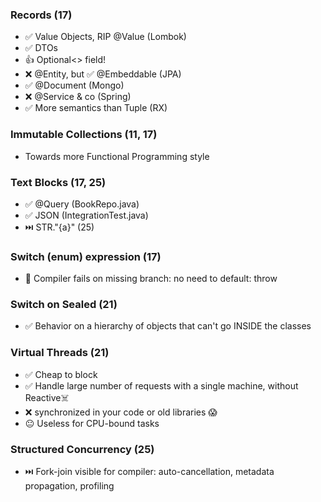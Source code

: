 ### Records (17)
- ✅ Value Objects, RIP @Value (Lombok)
- ✅ DTOs
- 👍 Optional<> field!
- ❌ @Entity, but ✅ @Embeddable (JPA)
- ✅ @Document (Mongo)
- ❌ @Service & co (Spring)
- ✅ More semantics than Tuple (RX)
  
### Immutable Collections (11, 17)
- Towards more Functional Programming style 

### Text Blocks (17, 25)
- ✅ @Query (BookRepo.java)
- ✅ JSON (IntegrationTest.java) 
- ⏭️ STR."\{a}" (25)

### Switch (enum) expression (17)
- 💖 Compiler fails on missing branch: no need to default: throw

### Switch on Sealed (21)
- ✅ Behavior on a hierarchy of objects that can't go INSIDE the classes

### Virtual Threads (21)
- ✅ Cheap to block 
- ✅ Handle large number of requests with a single machine, without Reactive☠️
- ❌ synchronized in your code or old libraries 😱
- 😐 Useless for CPU-bound tasks

### Structured Concurrency (25)
- ⏭️ Fork-join visible for compiler: auto-cancellation, metadata propagation, profiling